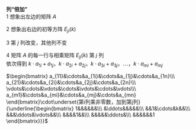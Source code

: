 **列“倍加”**  
1 想象出左边的矩阵 $A$   
  
2 想象出右边的初等方阵 $E_{ji}(k)$   
  
3 第 $j$ 列改变，其他列不变  
  
4 矩阵 $A$ 的每一行与相乘矩阵 $E_{ji}(k)$ 第 $j$ 列  
依次得到 $k\cdot a_{1i}+a_{1j}，k\cdot a_{2i}+a_{2j}，  
k\cdot a_{3i}+a_{3j}，\cdots，k\cdot a_{mi}+a_{mj}$   
  
 $\begin{bmatrix}  
a_{11}&\cdots&a_{1i}&\cdots&a_{1j}&\cdots&a_{1n}\\\   
a_{21}&\cdots&a_{2i}&\cdots&a_{2j}&\cdots&a_{2n}\\\   
\vdots&\cdots&\vdots&\cdots&\vdots&\cdots&\vdots\\\   
a_{m1}&\cdots&a_{mi}&\cdots&a_{mj}&\cdots&a_{mn}  
\end{bmatrix}\cdot\underset{第i列乘非零数，加到第j列}{\underline{\begin{bmatrix}  
1&&&&&&\\\   
&\ddots&&&&&\\\   
&&1&\cdots&k&&\\\   
&&&\ddots&\vdots&&\\\   
&&&&1&&\\\   
&&&&&\ddots&\\\   
&&&&&&1  
\end{bmatrix}}}$   
